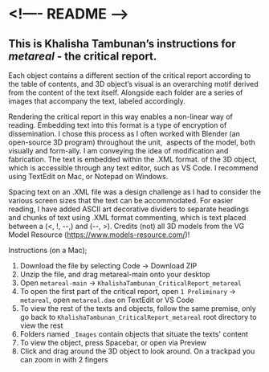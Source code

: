 # <!—- README ——>
## This is Khalisha Tambunan’s instructions for _metareal_ - the critical report.

Each object contains a different section of the critical report according to the table of contents, and 3D object’s visual is an overarching motif derived from the content of the text itself. Alongside each folder are a series of images that accompany the text, labeled accordingly.

Rendering the critical report in this way enables a non-linear way of reading. Embedding text into this format is a type of encryption of dissemination. I chose this process as I often worked with Blender (an open-source 3D program) throughout the unit,  aspects of the model, both visually and form-ally. I am conveying the idea of modification and fabrication. The text is embedded within the .XML format. of the 3D object, which is accessible through any text editor, such as VS Code. I recommend using TextEdit on Mac, or Notepad on Windows. 

Spacing text on an .XML file was a design challenge as I had to consider the various screen sizes that the text can be accommodated. For easier reading, I have added ASCII art decorative dividers to separate headings and chunks of text using .XML format commenting, which is text placed between a (<, !, --,) and (--, >).
Credits (not) all 3D models from the VG Model Resource (https://www.models-resource.com/)!

Instructions (on a Mac);
1. Download the file by selecting Code -> Download ZIP
2. Unzip the file, and drag metareal-main onto your desktop
3. Open `metareal-main` -> `KhalishaTambunan_CriticalReport_metareal`
4. To open the first part of the critical report, open `1 Preliminary` -> `metareal`, open `metareal.dae` on TextEdit or VS Code
5. To view the rest of the texts and objects, follow the same premise, only go back to `KhalishaTambunan_CriticalReport_metareal` root directory to view the rest
6. Folders named `_Images` contain objects that situate the texts' content
7. To view the object, press Spacebar, or open via Preview
8. Click and drag around the 3D object to look around. On a trackpad you can zoom in with 2 fingers
